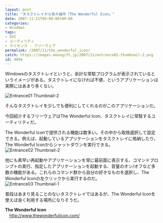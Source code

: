 ```yaml
---
layout: post
title: "タスクトレイから色々操作「The Wonderful Icon」"
date: 2007-11-21T09:00:00+09:00
categories:
- Windows
tags: 
- GUI
- ユーティリティ
- ライセンス - フリーウェア
permalink: /2007/11/the_wonderful_icon/
catch: https://images.moongift.jp/2007/11/entrance02-thumbnail-2.png
id: 4894
---
```

Windowsのタスクトレイというと、余計な常駐プログラムが表示されているというイメージがある。タスクトレイになければ不便、というアプリケーションは実際にはあまり多くない。   
  
 ![Entrance01 Thumbnail-2](https://images.moongift.jp/2007/11/entrance01-thumbnail-2.png)  
  
そんなタスクトレイを少しでも便利にしてくれるのがこのアプリケーションだ。   
  
今回紹介するフリーウェアはThe Wonderful Icon、タスクトレイに常駐するユーティリティだ。   
<!--more-->  
The Wonderful Iconで提供される機能は数多い。その中から取捨選択して設定できる。例えば、起動しているアプリケーションをタスクトレイに格納したり、The Wonderful Iconからシャットダウンを実行できる。   
 ![Entrance02 Thumbnail-2](https://images.moongift.jp/2007/11/entrance02-thumbnail-2.png)  
  
他にも素早い再起動やアプリケーションを常に最前面に表示する、コマンドプロンプトの実行、指定したアプリケーションを起動する、音量のオン/オフなど多数の機能がある。これらのコマンド群から自分の好きなものを選択し、The Wonderful Iconの左クリックから実行するのだ。   
 ![Entrance03 Thumbnail-1](https://images.moongift.jp/2007/11/entrance03-thumbnail-1.png)  
  
普段はあまり見ることのないタスクトレイではあるが、The Wonderful Iconを使えば良く利用する場所になりそうだ。   
  
**The Wonderful Icon**   
　[http://www.thewonderfulicon.com/   
](http://www.thewonderfulicon.com/)

